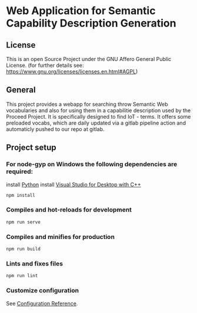 # Web Application for Semantic Capability Description Generation
## License
This is an open Source Project under the GNU Affero General Public License. (for further details see: https://www.gnu.org/licenses/licenses.en.html#AGPL)
## General
This project provides a webapp for searching throw Semantic Web vocabularies and also for using them in a capabilitie description used by the Proceed Project. It is specifically designed to find IoT - terms.
It offers some preloaded vocabs, which are daily updated via a gitlab pipeline action and automaticly pushed to our repo at gitlab.

## Project setup

### For node-gyp on Windows the following dependencies are required:
install [Python](https://www.python.org/)
install [Visual Studio for Desktop with C++](https://visualstudio.microsoft.com/de/free-developer-offers/)


```
npm install
```

### Compiles and hot-reloads for development
```
npm run serve
```

### Compiles and minifies for production
```
npm run build
```

### Lints and fixes files
```
npm run lint
```

### Customize configuration
See [Configuration Reference](https://cli.vuejs.org/config/).
